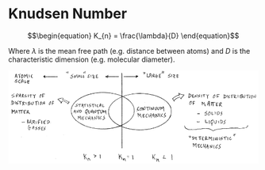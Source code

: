 # Knudsen Number

$$\begin{equation}
K_{n} = \frac{\lambda}{D}
\end{equation}$$

Where $\lambda$ is the mean free path (e.g. distance between atoms) and $D$ is the characteristic dimension (e.g. molecular diameter).

![](../../../attachments/knudsen-number/knudsen_number_diagram_221003_153822_EST.png)
